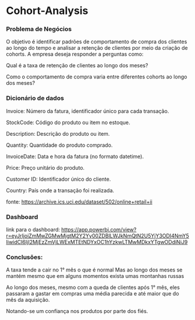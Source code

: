 # Cohort-Analysis

### Problema de Negócios
O objetivo é identificar padrões de comportamento de compra dos clientes ao longo do tempo e analisar a retenção de clientes por meio da criação de cohorts. A empresa deseja responder a perguntas como:

Qual é a taxa de retenção de clientes ao longo dos meses?

Como o comportamento de compra varia entre diferentes cohorts ao longo dos meses?

### Dicionário de dados
Invoice: Número da fatura, identificador único para cada transação.

StockCode: Código do produto ou item no estoque.

Description: Descrição do produto ou item.

Quantity: Quantidade do produto comprado.

InvoiceDate: Data e hora da fatura (no formato datetime).

Price: Preço unitário do produto.

Customer ID: Identificador único do cliente.

Country: País onde a transação foi realizada.

fonte: https://archive.ics.uci.edu/dataset/502/online+retail+ii

### Dashboard
link para o dashboard: https://app.powerbi.com/view?r=eyJrIjoiZmMwZGMwMjgtM2Y2Yy00ZDBlLWJkNmQtN2U5YjY3ODI4NmY5IiwidCI6IjI2MjEzZmVjLWExMTEtNDYxOC1hYzkwLTMwMDkxYTgwODdiNiJ9


### Conclusões: 

A taxa tende a cair no 1° mês o que é normal
Mas ao longo dos meses se mantém mesmo que em alguns momentos exista umas montanhas russas

Ao longo dos meses, mesmo com a queda de clientes após 1° mês, eles passaram a gastar em compras uma média parecida e até maior que do mês da aquisição.

Notando-se um confiança nos produtos por parte dos fiés.
